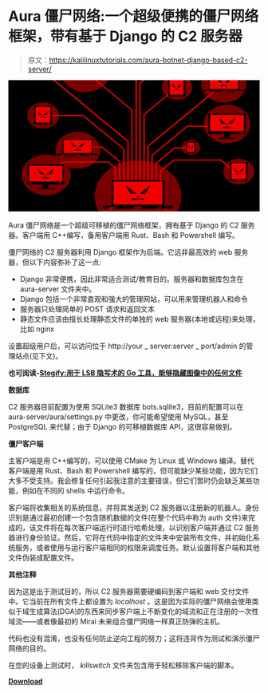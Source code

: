 # Aura 僵尸网络:一个超级便携的僵尸网络框架，带有基于 Django 的 C2 服务器

> 原文：<https://kalilinuxtutorials.com/aura-botnet-django-based-c2-server/>

[![Aura Botnet : A Super Portable Botnet Framework With A Django-Based C2 Server](img//79d95248e731ba8812a41be4300f2428.png "Aura Botnet : A Super Portable Botnet Framework With A Django-Based C2 Server")](https://1.bp.blogspot.com/-VphVsCLs654/XYXNce1lI7I/AAAAAAAACjY/QHQPCm6KMHQHU9PDxusICt05lTQQJ0u2ACLcBGAsYHQ/s1600/botnet.png)

Aura 僵尸网络是一个超级可移植的僵尸网络框架，拥有基于 Django 的 C2 服务器。客户端用 C++编写，备用客户端用 Rust、Bash 和 Powershell 编写。

僵尸网络的 C2 服务器利用 Django 框架作为后端。它远非最高效的 web 服务器，但以下内容弥补了这一点:

*   Django 非常便携，因此非常适合测试/教育目的。服务器和数据库包含在 aura-server 文件夹中。
*   Django 包括一个非常直观和强大的管理网站，可以用来管理机器人和命令
*   服务器只处理简单的 POST 请求和返回文本
*   静态文件应该由擅长处理静态文件的单独的 web 服务器(本地或远程)来处理，比如 nginx

设置超级用户后，可以访问位于 http://your _ server:server _ port/admin 的管理站点(见下文)。

**也可阅读-[Stegify:用于 LSB 隐写术的 Go 工具，能够隐藏图像中的任何文件](https://kalilinuxtutorials.com/stegify-lsb-steganographycapable-hiding-file-within-image/)**

**数据库**

C2 服务器目前配置为使用 SQLite3 数据库 bots.sqlite3，目前的配置可以在 aura-server/aura/settings.py 中更改，你可能希望使用 MySQL，甚至 PostgreSQL 来代替；由于 Django 的可移植数据库 API，这很容易做到。

**僵尸客户端**

主客户端是用 C++编写的，可以使用 CMake 为 Linux 或 Windows 编译。替代客户端是用 Rust、Bash 和 Powershell 编写的，但可能缺少某些功能，因为它们大多不受支持。我会修复任何引起我注意的主要错误，但它们暂时仍会缺乏某些功能，例如在不同的 shells 中运行命令。

客户端将收集相关的系统信息，并将其发送到 C2 服务器以注册新的机器人。身份识别是通过最初创建一个包含随机数据的文件(在整个代码中称为 auth 文件)来完成的，该文件将在每次客户端运行时进行哈希处理，以识别客户端并通过 C2 服务器进行身份验证。然后，它将在代码中指定的文件夹中安装所有文件，并初始化系统服务，或者使用与运行客户端相同的权限来调度任务。默认设置将客户端和其他文件伪装成配置文件。

**其他注释**

因为这是出于测试目的，所以 C2 服务器需要硬编码到客户端和 web 交付文件中。它当前在所有文件上都设置为 *localhost* 。这是因为实际的僵尸网络会使用类似于域生成算法(DGA)的东西来同步客户端上不断变化的域流和正在注册的一次性域流——或者像最初的 Mirai 未来组合僵尸网络一样真正防弹的主机。

代码也没有混淆，也没有任何防止逆向工程的努力；这将违背作为测试和演示僵尸网络的目的。

在您的设备上测试时， *killswitch* 文件夹包含用于轻松移除客户端的脚本。

[**Download**](https://github.com/watersalesman/aura-botnet)
